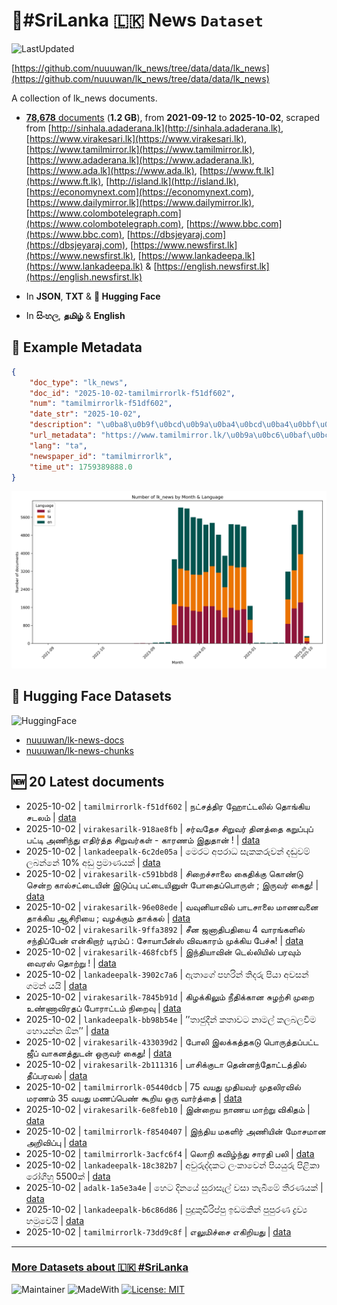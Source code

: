 # 📄#SriLanka 🇱🇰 News `Dataset`

![LastUpdated](https://img.shields.io/badge/last_updated-2025--10--02_13:18:27-green)

[https://github.com/nuuuwan/lk_news/tree/data/data/lk_news](https://github.com/nuuuwan/lk_news/tree/data/data/lk_news)

A collection of lk_news documents.

- [**78,678** documents](https://github.com/nuuuwan/lk_news/tree/data/data/lk_news) (**1.2 GB**), from **2021-09-12** to **2025-10-02**, scraped from [http://sinhala.adaderana.lk](http://sinhala.adaderana.lk), [https://www.virakesari.lk](https://www.virakesari.lk), [https://www.tamilmirror.lk](https://www.tamilmirror.lk), [https://www.adaderana.lk](https://www.adaderana.lk), [https://www.ada.lk](https://www.ada.lk), [https://www.ft.lk](https://www.ft.lk), [http://island.lk](http://island.lk), [https://economynext.com](https://economynext.com), [https://www.dailymirror.lk](https://www.dailymirror.lk), [https://www.colombotelegraph.com](https://www.colombotelegraph.com), [https://www.bbc.com](https://www.bbc.com), [https://dbsjeyaraj.com](https://dbsjeyaraj.com), [https://www.newsfirst.lk](https://www.newsfirst.lk), [https://www.lankadeepa.lk](https://www.lankadeepa.lk) & [https://english.newsfirst.lk](https://english.newsfirst.lk)

- In **JSON**, **TXT** & **🤗 Hugging Face**

- In **සිංහල**, **தமிழ்** & **English**

## 📝 Example Metadata

```json
{
    "doc_type": "lk_news",
    "doc_id": "2025-10-02-tamilmirrorlk-f51df602",
    "num": "tamilmirrorlk-f51df602",
    "date_str": "2025-10-02",
    "description": "\u0ba8\u0b9f\u0bcd\u0b9a\u0ba4\u0bcd\u0ba4\u0bbf\u0bb0 \u0bb9\u0bcb\u0b9f\u0bcd\u0b9f\u0bb2\u0bbf\u0bb2\u0bcd \u0ba4\u0bca\u0b99\u0bcd\u0b95\u0bbf\u0baf \u0b9a\u0b9f\u0bb2\u0bae\u0bcd",
    "url_metadata": "https://www.tamilmirror.lk/\u0b9a\u0bc6\u0baf\u0bcd\u0ba4\u0bbf\u0b95\u0bb3\u0bcd/\u0ba8\u0b9f\u0bcd\u0b9a\u0ba4\u0bcd\u0ba4\u0bbf\u0bb0-\u0bb9\u0bcb\u0b9f\u0bcd\u0b9f\u0bb2\u0bbf\u0bb2\u0bcd-\u0ba4\u0bca\u0b99\u0bcd\u0b95\u0bbf\u0baf-\u0b9a\u0b9f\u0bb2\u0bae\u0bcd/175-365639",
    "lang": "ta",
    "newspaper_id": "tamilmirrorlk",
    "time_ut": 1759389888.0
}
```

![Chart](https://raw.githubusercontent.com/nuuuwan/lk_news/refs/heads/data/data/lk_news/docs_by_month_and_lang.png)

## 🤗 Hugging Face Datasets

![HuggingFace](https://img.shields.io/badge/-HuggingFace-FDEE21?style=for-the-badge&logo=HuggingFace)

- [nuuuwan/lk-news-docs](https://huggingface.co/datasets/nuuuwan/lk-news-docs)
- [nuuuwan/lk-news-chunks](https://huggingface.co/datasets/nuuuwan/lk-news-chunks)

## 🆕 20 Latest documents

- 2025-10-02 | `tamilmirrorlk-f51df602` | நட்சத்திர ஹோட்டலில் தொங்கிய சடலம் | [data](https://github.com/nuuuwan/lk_news/tree/data/data/lk_news/2020s/2025/2025-10-02-tamilmirrorlk-f51df602)
- 2025-10-02 | `virakesarilk-918ae8fb` | சர்வதேச சிறுவர் தினத்தை கறுப்புப் பட்டி அணிந்து எதிர்த்த  சிறுவர்கள் - காரணம் இதுதான் ! | [data](https://github.com/nuuuwan/lk_news/tree/data/data/lk_news/2020s/2025/2025-10-02-virakesarilk-918ae8fb)
- 2025-10-02 | `lankadeepalk-6c2de05a` | මෙරට අපරාධ සැකකරුවන් දඬුවම් ලබන්නේ  10% අඩු ප්‍රමාණයක් | [data](https://github.com/nuuuwan/lk_news/tree/data/data/lk_news/2020s/2025/2025-10-02-lankadeepalk-6c2de05a)
- 2025-10-02 | `virakesarilk-c591bbd8` | சிறைச்சாலை கைதிக்கு கொண்டு சென்ற கால்சட்டையின் இடுப்பு பட்டையினுள் போதைப்பொருள் ; இருவர் கைது! | [data](https://github.com/nuuuwan/lk_news/tree/data/data/lk_news/2020s/2025/2025-10-02-virakesarilk-c591bbd8)
- 2025-10-02 | `virakesarilk-96e08ede` | வவுனியாவில் பாடசாலை மாணவனை தாக்கிய ஆசிரியை ; வழக்கும் தாக்கல் | [data](https://github.com/nuuuwan/lk_news/tree/data/data/lk_news/2020s/2025/2025-10-02-virakesarilk-96e08ede)
- 2025-10-02 | `virakesarilk-9ffa3892` | சீன ஜனாதிபதியை 4 வாரங்களில் சந்திப்பேன் என்கிறார் டிரம்ப் : சோயாபீன்ஸ் விவகாரம் முக்கிய பேச்சு! | [data](https://github.com/nuuuwan/lk_news/tree/data/data/lk_news/2020s/2025/2025-10-02-virakesarilk-9ffa3892)
- 2025-10-02 | `virakesarilk-468fcbf5` | இந்தியாவின் டெல்லியில் பரவும் வைரஸ் தொற்று ! | [data](https://github.com/nuuuwan/lk_news/tree/data/data/lk_news/2020s/2025/2025-10-02-virakesarilk-468fcbf5)
- 2025-10-02 | `lankadeepalk-3902c7a6` | ඇතාගේ පහරින් තිදරු පියා අවසන් ගමන් යයි | [data](https://github.com/nuuuwan/lk_news/tree/data/data/lk_news/2020s/2025/2025-10-02-lankadeepalk-3902c7a6)
- 2025-10-02 | `virakesarilk-7845b91d` | கிழக்கிலும் நீதிக்கான சுழற்சி முறை உண்ணாவிரதப் போராட்டம் நிறைவு | [data](https://github.com/nuuuwan/lk_news/tree/data/data/lk_news/2020s/2025/2025-10-02-virakesarilk-7845b91d)
- 2025-10-02 | `lankadeepalk-bb98b54e` | ’’තාජුදීන් කතාවට නාමල් කලබලවීම හොයන්න ඕන’’ | [data](https://github.com/nuuuwan/lk_news/tree/data/data/lk_news/2020s/2025/2025-10-02-lankadeepalk-bb98b54e)
- 2025-10-02 | `virakesarilk-433039d2` | போலி இலக்கத்தகடு பொருத்தப்பட்ட ஜீப் வாகனத்துடன் ஒருவர் கைது! | [data](https://github.com/nuuuwan/lk_news/tree/data/data/lk_news/2020s/2025/2025-10-02-virakesarilk-433039d2)
- 2025-10-02 | `virakesarilk-2b111316` | பாசிக்குடா தென்னந்தோட்டத்தில் தீப்பரவல் | [data](https://github.com/nuuuwan/lk_news/tree/data/data/lk_news/2020s/2025/2025-10-02-virakesarilk-2b111316)
- 2025-10-02 | `tamilmirrorlk-05440dcb` | 75 வயது முதியவர் முதலிரவில் மரணம் 35 வயது   மணப்பெண் கூறிய ஒரு வார்த்தை | [data](https://github.com/nuuuwan/lk_news/tree/data/data/lk_news/2020s/2025/2025-10-02-tamilmirrorlk-05440dcb)
- 2025-10-02 | `virakesarilk-6e8feb10` | இன்றைய நாணய மாற்று விகிதம் | [data](https://github.com/nuuuwan/lk_news/tree/data/data/lk_news/2020s/2025/2025-10-02-virakesarilk-6e8feb10)
- 2025-10-02 | `tamilmirrorlk-f8540407` | இந்திய மகளிர் அணியின் மோசமான அறிவிப்பு | [data](https://github.com/nuuuwan/lk_news/tree/data/data/lk_news/2020s/2025/2025-10-02-tamilmirrorlk-f8540407)
- 2025-10-02 | `tamilmirrorlk-3acfc6f4` | லொறி கவிழ்ந்து  சாரதி பலி | [data](https://github.com/nuuuwan/lk_news/tree/data/data/lk_news/2020s/2025/2025-10-02-tamilmirrorlk-3acfc6f4)
- 2025-10-02 | `lankadeepalk-18c382b7` | අවුරුද්දකට ලංකාවෙන් පියයුරු පිළිකා රෝගීහු 5500ක් | [data](https://github.com/nuuuwan/lk_news/tree/data/data/lk_news/2020s/2025/2025-10-02-lankadeepalk-18c382b7)
- 2025-10-02 | `adalk-1a5e3a4e` | හෙට දිනයේ සුරාසැල් වසා තැබීමේ තීරණයක් | [data](https://github.com/nuuuwan/lk_news/tree/data/data/lk_news/2020s/2025/2025-10-02-adalk-1a5e3a4e)
- 2025-10-02 | `lankadeepalk-b6c86d86` | පුදුකුඩිරිප්පු ඉඩමකින් පුපුරණ ද්‍රව්‍ය හමුවෙයි | [data](https://github.com/nuuuwan/lk_news/tree/data/data/lk_news/2020s/2025/2025-10-02-lankadeepalk-b6c86d86)
- 2025-10-02 | `tamilmirrorlk-73dd9c8f` | எலுமிச்சை எகிறியது | [data](https://github.com/nuuuwan/lk_news/tree/data/data/lk_news/2020s/2025/2025-10-02-tamilmirrorlk-73dd9c8f)

---

### [More Datasets about 🇱🇰 #SriLanka](https://github.com/nuuuwan/lk_datasets)

![Maintainer](https://img.shields.io/badge/maintainer-nuuuwan-red)
![MadeWith](https://img.shields.io/badge/made_with-python-blue)
[![License: MIT](https://img.shields.io/badge/License-MIT-yellow.svg)](https://opensource.org/licenses/MIT)
